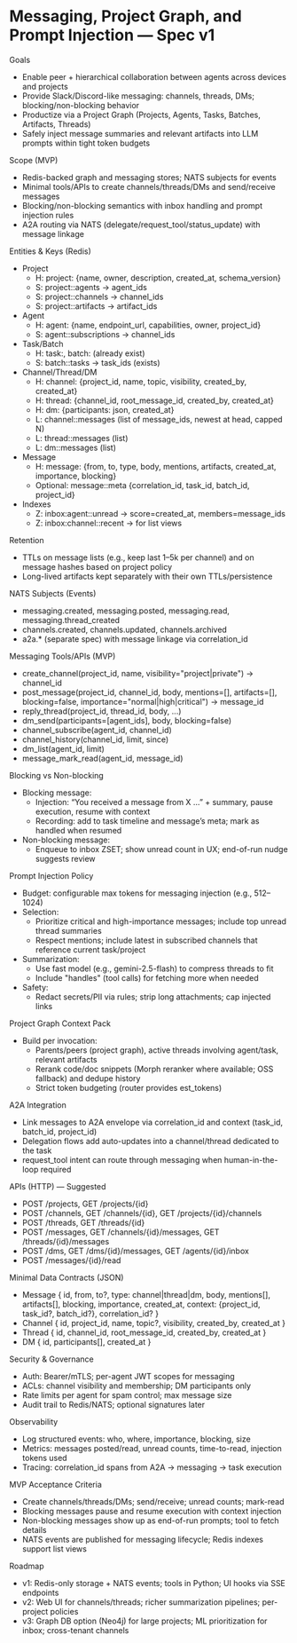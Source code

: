# Messaging, Project Graph, and Prompt Injection — Spec v1

Goals
- Enable peer + hierarchical collaboration between agents across devices and projects
- Provide Slack/Discord-like messaging: channels, threads, DMs; blocking/non-blocking behavior
- Productize via a Project Graph (Projects, Agents, Tasks, Batches, Artifacts, Threads)
- Safely inject message summaries and relevant artifacts into LLM prompts within tight token budgets

Scope (MVP)
- Redis-backed graph and messaging stores; NATS subjects for events
- Minimal tools/APIs to create channels/threads/DMs and send/receive messages
- Blocking/non-blocking semantics with inbox handling and prompt injection rules
- A2A routing via NATS (delegate/request_tool/status_update) with message linkage

Entities & Keys (Redis)
- Project
  - H: project:<id> {name, owner, description, created_at, schema_version}
  - S: project:<id>:agents → agent_ids
  - S: project:<id>:channels → channel_ids
  - S: project:<id>:artifacts → artifact_ids
- Agent
  - H: agent:<id> {name, endpoint_url, capabilities, owner, project_id}
  - S: agent:<id>:subscriptions → channel_ids
- Task/Batch
  - H: task:<id>, batch:<id> (already exist)
  - S: batch:<id>:tasks → task_ids (exists)
- Channel/Thread/DM
  - H: channel:<id> {project_id, name, topic, visibility, created_by, created_at}
  - H: thread:<id> {channel_id, root_message_id, created_by, created_at}
  - H: dm:<id> {participants: json, created_at}
  - L: channel:<id>:messages (list of message_ids, newest at head, capped N)
  - L: thread:<id>:messages (list)
  - L: dm:<id>:messages (list)
- Message
  - H: message:<id> {from, to, type, body, mentions, artifacts, created_at, importance, blocking}
  - Optional: message:<id>:meta {correlation_id, task_id, batch_id, project_id}
- Indexes
  - Z: inbox:agent:<id>:unread → score=created_at, members=message_ids
  - Z: inbox:channel:<id>:recent → for list views

Retention
- TTLs on message lists (e.g., keep last 1–5k per channel) and on message hashes based on project policy
- Long-lived artifacts kept separately with their own TTLs/persistence

NATS Subjects (Events)
- messaging.created, messaging.posted, messaging.read, messaging.thread_created
- channels.created, channels.updated, channels.archived
- a2a.* (separate spec) with message linkage via correlation_id

Messaging Tools/APIs (MVP)
- create_channel(project_id, name, visibility="project|private") → channel_id
- post_message(project_id, channel_id, body, mentions=[], artifacts=[], blocking=false, importance="normal|high|critical") → message_id
- reply_thread(project_id, thread_id, body, ...)
- dm_send(participants=[agent_ids], body, blocking=false)
- channel_subscribe(agent_id, channel_id)
- channel_history(channel_id, limit, since)
- dm_list(agent_id, limit)
- message_mark_read(agent_id, message_id)

Blocking vs Non-blocking
- Blocking message:
  - Injection: “You received a message from X …” + summary, pause execution, resume with context
  - Recording: add to task timeline and message’s meta; mark as handled when resumed
- Non-blocking message:
  - Enqueue to inbox ZSET; show unread count in UX; end-of-run nudge suggests review

Prompt Injection Policy
- Budget: configurable max tokens for messaging injection (e.g., 512–1024)
- Selection:
  - Prioritize critical and high-importance messages; include top unread thread summaries
  - Respect mentions; include latest in subscribed channels that reference current task/project
- Summarization:
  - Use fast model (e.g., gemini-2.5-flash) to compress threads to fit
  - Include "handles" (tool calls) for fetching more when needed
- Safety:
  - Redact secrets/PII via rules; strip long attachments; cap injected links

Project Graph Context Pack
- Build per invocation:
  - Parents/peers (project graph), active threads involving agent/task, relevant artifacts
  - Rerank code/doc snippets (Morph reranker where available; OSS fallback) and dedupe history
  - Strict token budgeting (router provides est_tokens)

A2A Integration
- Link messages to A2A envelope via correlation_id and context (task_id, batch_id, project_id)
- Delegation flows add auto-updates into a channel/thread dedicated to the task
- request_tool intent can route through messaging when human-in-the-loop required

APIs (HTTP) — Suggested
- POST /projects, GET /projects/{id}
- POST /channels, GET /channels/{id}, GET /projects/{id}/channels
- POST /threads, GET /threads/{id}
- POST /messages, GET /channels/{id}/messages, GET /threads/{id}/messages
- POST /dms, GET /dms/{id}/messages, GET /agents/{id}/inbox
- POST /messages/{id}/read

Minimal Data Contracts (JSON)
- Message { id, from, to?, type: channel|thread|dm, body, mentions[], artifacts[], blocking, importance, created_at, context: {project_id, task_id?, batch_id?}, correlation_id? }
- Channel { id, project_id, name, topic?, visibility, created_by, created_at }
- Thread { id, channel_id, root_message_id, created_by, created_at }
- DM { id, participants[], created_at }

Security & Governance
- Auth: Bearer/mTLS; per-agent JWT scopes for messaging
- ACLs: channel visibility and membership; DM participants only
- Rate limits per agent for spam control; max message size
- Audit trail to Redis/NATS; optional signatures later

Observability
- Log structured events: who, where, importance, blocking, size
- Metrics: messages posted/read, unread counts, time-to-read, injection tokens used
- Tracing: correlation_id spans from A2A → messaging → task execution

MVP Acceptance Criteria
- Create channels/threads/DMs; send/receive; unread counts; mark-read
- Blocking messages pause and resume execution with context injection
- Non-blocking messages show up as end-of-run prompts; tool to fetch details
- NATS events are published for messaging lifecycle; Redis indexes support list views

Roadmap
- v1: Redis-only storage + NATS events; tools in Python; UI hooks via SSE endpoints
- v2: Web UI for channels/threads; richer summarization pipelines; per-project policies
- v3: Graph DB option (Neo4j) for large projects; ML prioritization for inbox; cross-tenant channels

